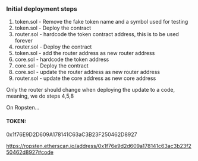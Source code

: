 ### Initial deployment steps
1. token.sol - Remove the fake token name and a symbol used for testing
2. token.sol - Deploy the contract
3. router.sol - hardcode the token contract address, this is to be used forever
4. router.sol - Deploy the contract
5. token.sol - add the router address as new router address
6. core.sol - hardcode the token address
7. core.sol - Deploy the contract
8. core.sol - update the router address as new router address
9. router.sol - update the core address as new core address

Only the router should change when deploying the update to a code, meaning, we do steps 4,5,8


On Ropsten...

#### TOKEN: 
0x1f76E9D2D609A178141C63aC3B23F250462D8927

https://ropsten.etherscan.io/address/0x1f76e9d2d609a178141c63ac3b23f250462d8927#code
